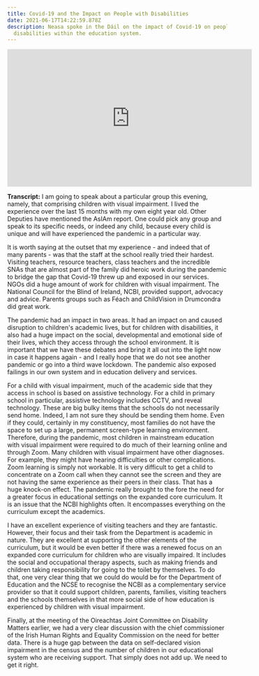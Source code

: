 ```yaml
---
title: Covid-19 and the Impact on People with Disabilities
date: 2021-06-17T14:22:59.878Z
description: Neasa spoke in the Dáil on the impact of Covid-19 on people with
  disabilities within the education system.
---
```

<iframe width="560" height="315" src="https://www.youtube.com/embed/_FiiVgGDDo4" title="YouTube video player" frameborder="0" allow="accelerometer; autoplay; clipboard-write; encrypted-media; gyroscope; picture-in-picture" allowfullscreen></iframe>

**Transcript:** I am going to speak about a particular group this evening, namely, that comprising children with visual impairment. I lived the experience over the last 15 months with my own eight year old. Other Deputies have mentioned the AsIAm report. One could pick any group and speak to its specific needs, or indeed any child, because every child is unique and will have experienced the pandemic in a particular way.

It is worth saying at the outset that my experience - and indeed that of many parents - was that the staff at the school really tried their hardest. Visiting teachers, resource teachers, class teachers and the incredible SNAs that are almost part of the family did heroic work during the pandemic to bridge the gap that Covid-19 threw up and exposed in our services. NGOs did a huge amount of work for children with visual impairment. The National Council for the Blind of Ireland, NCBI, provided support, advocacy and advice. Parents groups such as Féach and ChildVision in Drumcondra did great work.

The pandemic had an impact in two areas. It had an impact on and caused disruption to children's academic lives, but for children with disabilities, it also had a huge impact on the social, developmental and emotional side of their lives, which they access through the school environment. It is important that we have these debates and bring it all out into the light now in case it happens again - and I really hope that we do not see another pandemic or go into a third wave lockdown. The pandemic also exposed failings in our own system and in education delivery and services.

For a child with visual impairment, much of the academic side that they access in school is based on assistive technology. For a child in primary school in particular, assistive technology includes CCTV, and reveal technology. These are big bulky items that the schools do not necessarily send home. Indeed, I am not sure they should be sending them home. Even if they could, certainly in my constituency, most families do not have the space to set up a large, permanent screen-type learning environment. Therefore, during the pandemic, most children in mainstream education with visual impairment were required to do much of their learning online and through Zoom. Many children with visual impairment have other diagnoses. For example, they might have hearing difficulties or other complications. Zoom learning is simply not workable. It is very difficult to get a child to concentrate on a Zoom call when they cannot see the screen and they are not having the same experience as their peers in their class. That has a huge knock-on effect. The pandemic really brought to the fore the need for a greater focus in educational settings on the expanded core curriculum. It is an issue that the NCBI highlights often. It encompasses everything on the curriculum except the academics.

I have an excellent experience of visiting teachers and they are fantastic. However, their focus and their task from the Department is academic in nature. They are excellent at supporting the other elements of the curriculum, but it would be even better if there was a renewed focus on an expanded core curriculum for children who are visually impaired. It includes the social and occupational therapy aspects, such as making friends and children taking responsibility for going to the toilet by themselves. To do that, one very clear thing that we could do would be for the Department of Education and the NCSE to recognise the NCBI as a complementary service provider so that it could support children, parents, families, visiting teachers and the schools themselves in that more social side of how education is experienced by children with visual impairment.

Finally, at the meeting of the Oireachtas Joint Committee on Disability Matters earlier, we had a very clear discussion with the chief commissioner of the Irish Human Rights and Equality Commission on the need for better data. There is a huge gap between the data on self-declared vision impairment in the census and the number of children in our educational system who are receiving support. That simply does not add up. We need to get it right.